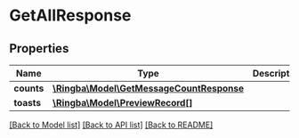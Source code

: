 # GetAllResponse

## Properties
Name | Type | Description | Notes
------------ | ------------- | ------------- | -------------
**counts** | [**\Ringba\Model\GetMessageCountResponse**](GetMessageCountResponse.md) |  | [optional] 
**toasts** | [**\Ringba\Model\PreviewRecord[]**](PreviewRecord.md) |  | [optional] 

[[Back to Model list]](../README.md#documentation-for-models) [[Back to API list]](../README.md#documentation-for-api-endpoints) [[Back to README]](../README.md)


